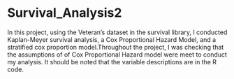 # Survival_Analysis2
In this project, using the Veteran’s dataset in the survival library, I conducted Kaplan-Meyer survival analysis, a Cox Proportional Hazard Model, and a stratified cox proportion model.Throughout the project, I was checking that the assumptions of of Cox Proportional Hazard model were meet to conduct my analysis. It should be noted that the variable descriptions are in the R code.  
